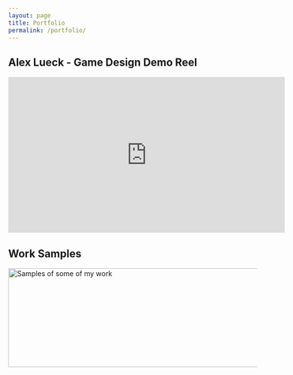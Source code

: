 ```yaml
---
layout: page
title: Portfolio
permalink: /portfolio/
---
```

<link rel="icon" href="images/favicon02.ico" type="image/x-icon"/>

## Alex Lueck - Game Design Demo Reel

<iframe width="560" height="315" vertical-align: middle src="https://www.youtube.com/embed/2gdbhwo8zW4" frameborder="0" 
allow="accelerometer; autoplay; encrypted-media; gyroscope; picture-in-picture" allowfullscreen></iframe>




## Work Samples
<img src="http://Callmezyos.github.io/images/AlexLueckWorkSamples.jpg" alt="Samples of some of my work" style="width:1750px;height:200px;vertical-align: middle">
